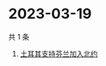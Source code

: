 # 2023-03-19

共 1 条

<!-- BEGIN ZHIHUSEARCH -->
<!-- 最后更新时间 Sun Mar 19 2023 12:14:46 GMT+0800 (China Standard Time) -->
1. [土耳其支持芬兰加入北约](https://www.zhihu.com/search?q=土耳其支持芬兰加入北约)
<!-- END ZHIHUSEARCH -->
